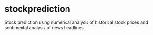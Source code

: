 # stockprediction
Stock prediction using numerical analysis of historical stock prices and sentimental analysis of news headlines

